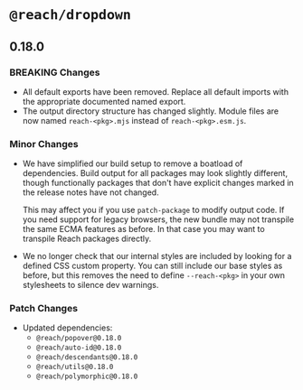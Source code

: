 # `@reach/dropdown`

## 0.18.0

### BREAKING Changes

- All default exports have been removed. Replace all default imports with the appropriate documented named export.
- The output directory structure has changed slightly. Module files are now named `reach-<pkg>.mjs` instead of `reach-<pkg>.esm.js`.

### Minor Changes

- We have simplified our build setup to remove a boatload of dependencies. Build output for all packages may look slightly different, though functionally packages that don't have explicit changes marked in the release notes have not changed.

  This may affect you if you use `patch-package` to modify output code. If you need support for legacy browsers, the new bundle may not transpile the same ECMA features as before. In that case you may want to transpile Reach packages directly.

- We no longer check that our internal styles are included by looking for a defined CSS custom property. You can still include our base styles as before, but this removes the need to define `--reach-<pkg>` in your own stylesheets to silence dev warnings.

### Patch Changes

- Updated dependencies:
  - `@reach/popover@0.18.0`
  - `@reach/auto-id@0.18.0`
  - `@reach/descendants@0.18.0`
  - `@reach/utils@0.18.0`
  - `@reach/polymorphic@0.18.0`
